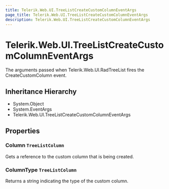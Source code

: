 ```yaml
---
title: Telerik.Web.UI.TreeListCreateCustomColumnEventArgs
page_title: Telerik.Web.UI.TreeListCreateCustomColumnEventArgs
description: Telerik.Web.UI.TreeListCreateCustomColumnEventArgs
---
```


# Telerik.Web.UI.TreeListCreateCustomColumnEventArgs

The arguments passed when Telerik.Web.UI.RadTreeList fires the CreateCustomColumn event.

## Inheritance Hierarchy

* System.Object
* System.EventArgs
* Telerik.Web.UI.TreeListCreateCustomColumnEventArgs

## Properties

###  Column `TreeListColumn`

Gets a reference to the custom column that is being created.

###  ColumnType `TreeListColumn`

Returns a string indicating the type of the custom column.

